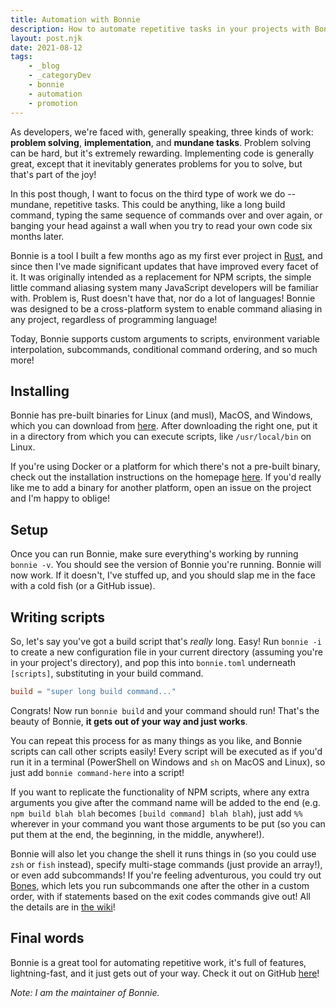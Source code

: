 ```yaml
---
title: Automation with Bonnie
description: How to automate repetitive tasks in your projects with Bonnie.
layout: post.njk
date: 2021-08-12
tags:
    - _blog
    - _categoryDev
    - bonnie
    - automation
    - promotion
---
```


As developers, we're faced with, generally speaking, three kinds of work: **problem solving**, **implementation**, and **mundane tasks**. Problem solving can be hard, but it's extremely rewarding. Implementing code is generally great, except that it inevitably generates problems for you to solve, but that's part of the joy!

In this post though, I want to focus on the third type of work we do -- mundane, repetitive tasks. This could be anything, like a long build command, typing the same sequence of commands over and over again, or banging your head against a wall when you try to read your own code six months later.

Bonnie is a tool I built a few months ago as my first ever project in [Rust](https://rust-lang.org), and since then I've made significant updates that have improved every facet of it. It was originally intended as a replacement for NPM scripts, the simple little command aliasing system many JavaScript developers will be familiar with. Problem is, Rust doesn't have that, nor do a lot of languages! Bonnie was designed to be a cross-platform system to enable command aliasing in any project, regardless of programming language!

Today, Bonnie supports custom arguments to scripts, environment variable interpolation, subcommands, conditional command ordering, and so much more!

## Installing

Bonnie has pre-built binaries for Linux (and musl), MacOS, and Windows, which you can download from [here](https://github.com/arctic-hen7/bonnie/releases). After downloading the right one, put it in a directory from which you can execute scripts, like `/usr/local/bin` on Linux.

If you're using Docker or a platform for which there's not a pre-built binary, check out the installation instructions on the homepage [here](https://github.com/arctic-hen7/bonnie). If you'd really like me to add a binary for another platform, open an issue on the project and I'm happy to oblige!

## Setup

Once you can run Bonnie, make sure everything's working by running `bonnie -v`. You should see the version of Bonnie you're running. Bonnie will now work. If it doesn't, I've stuffed up, and you should slap me in the face with a cold fish (or a GitHub issue).

## Writing scripts

So, let's say you've got a build script that's _really_ long. Easy! Run `bonnie -i` to create a new configuration file in your current directory (assuming you're in your project's directory), and pop this into `bonnie.toml` underneath `[scripts]`, substituting in your build command.

```toml
build = "super long build command..."
```

Congrats! Now run `bonnie build` and your command should run! That's the beauty of Bonnie, **it gets out of your way and just works**.

You can repeat this process for as many things as you like, and Bonnie scripts can call other scripts easily! Every script will be executed as if you'd run it in a terminal (PowerShell on Windows and `sh` on MacOS and Linux), so just add `bonnie command-here` into a script!

If you want to replicate the functionality of NPM scripts, where any extra arguments you give after the command name will be added to the end (e.g. `npm build blah blah` becomes `[build command] blah blah`), just add `%%` wherever in your command you want those arguments to be put (so you can put them at the end, the beginning, in the middle, anywhere!).

Bonnie will also let you change the shell it runs things in (so you could use `zsh` or `fish` instead), specify multi-stage commands (just provide an array!), or even add subcommands! If you're feeling adventurous, you could try out [Bones](https://github.com/arctic-hen7/bonnie/wiki/Getting-Started-with-Bones), which lets you run subcommands one after the other in a custom order, with if statements based on the exit codes commands give out! All the details are in [the wiki](https://github.com/arctic-hen7/bonnie/wiki)!

## Final words

Bonnie is a great tool for automating repetitive work, it's full of features, lightning-fast, and it just gets out of your way. Check it out on GitHub [here](https://github.com/arctic-hen7/bonnie)!

_Note: I am the maintainer of Bonnie._

